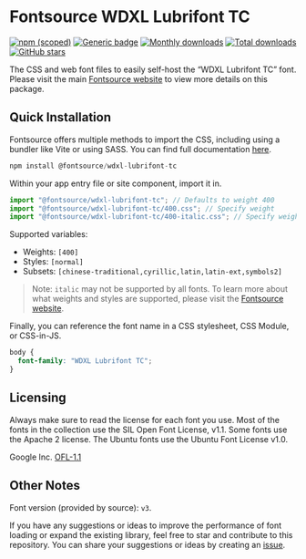 # Fontsource WDXL Lubrifont TC

[![npm (scoped)](https://img.shields.io/npm/v/@fontsource/wdxl-lubrifont-tc?color=brightgreen)](https://www.npmjs.com/package/@fontsource/wdxl-lubrifont-tc) [![Generic badge](https://img.shields.io/badge/fontsource-passing-brightgreen)](https://github.com/fontsource/fontsource) [![Monthly downloads](https://badgen.net/npm/dm/@fontsource/wdxl-lubrifont-tc)](https://github.com/fontsource/fontsource) [![Total downloads](https://badgen.net/npm/dt/@fontsource/wdxl-lubrifont-tc)](https://github.com/fontsource/fontsource) [![GitHub stars](https://img.shields.io/github/stars/fontsource/fontsource.svg?style=social&label=Star)](https://github.com/fontsource/fontsource/stargazers)

The CSS and web font files to easily self-host the “WDXL Lubrifont TC” font. Please visit the main [Fontsource website](https://fontsource.org/fonts/wdxl-lubrifont-tc) to view more details on this package.

## Quick Installation

Fontsource offers multiple methods to import the CSS, including using a bundler like Vite or using SASS. You can find full documentation [here](https://fontsource.org/docs/getting-started/introduction).

```javascript
npm install @fontsource/wdxl-lubrifont-tc
```

Within your app entry file or site component, import it in.

```javascript
import "@fontsource/wdxl-lubrifont-tc"; // Defaults to weight 400
import "@fontsource/wdxl-lubrifont-tc/400.css"; // Specify weight
import "@fontsource/wdxl-lubrifont-tc/400-italic.css"; // Specify weight and style
```

Supported variables:
- Weights: `[400]`
- Styles: `[normal]`
- Subsets: `[chinese-traditional,cyrillic,latin,latin-ext,symbols2]`

> Note: `italic` may not be supported by all fonts. To learn more about what weights and styles are supported, please visit the [Fontsource website](https://fontsource.org/fonts/wdxl-lubrifont-tc).

Finally, you can reference the font name in a CSS stylesheet, CSS Module, or CSS-in-JS.

```css
body {
  font-family: "WDXL Lubrifont TC";
}
```

## Licensing
Always make sure to read the license for each font you use. Most of the fonts in the collection use the SIL Open Font License, v1.1. Some fonts use the Apache 2 license. The Ubuntu fonts use the Ubuntu Font License v1.0.

Google Inc.
[OFL-1.1](http://scripts.sil.org/OFL)

## Other Notes
Font version (provided by source): `v3`.

If you have any suggestions or ideas to improve the performance of font loading or expand the existing library, feel free to star and contribute to this repository. You can share your suggestions or ideas by creating an [issue](https://github.com/fontsource/fontsource/issues).
